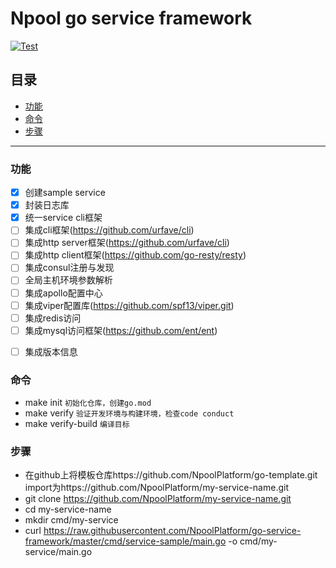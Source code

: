 # Npool go service framework

[![Test](https://github.com/NpoolPlatform/go-service-framework/actions/workflows/main.yml/badge.svg?branch=master)](https://github.com/NpoolPlatform/go-service-framework/actions/workflows/main.yml)

## 目录
* [功能](#功能)
* [命令](#命令)
* [步骤](#步骤)

-----------
### 功能
- [x] 创建sample service
- [x] 封装日志库
- [x] 统一service cli框架
- [ ] 集成cli框架(https://github.com/urfave/cli)
- [ ] 集成http server框架(https://github.com/urfave/cli)
- [ ] 集成http client框架(https://github.com/go-resty/resty)
- [ ] 集成consul注册与发现
- [ ] 全局主机环境参数解析
- [ ] 集成apollo配置中心
- [ ] 集成viper配置库(https://github.com/spf13/viper.git)
- [ ] 集成redis访问
- [ ] 集成mysql访问框架(https://github.com/ent/ent)
* [ ] 集成版本信息

### 命令
* make init ```初始化仓库，创建go.mod```
* make verify ```验证开发环境与构建环境，检查code conduct```
* make verify-build ```编译目标```

### 步骤
* 在github上将模板仓库https://github.com/NpoolPlatform/go-template.git import为https://github.com/NpoolPlatform/my-service-name.git
* git clone https://github.com/NpoolPlatform/my-service-name.git
* cd my-service-name
* mkdir cmd/my-service
* curl https://raw.githubusercontent.com/NpoolPlatform/go-service-framework/master/cmd/service-sample/main.go -o cmd/my-service/main.go
